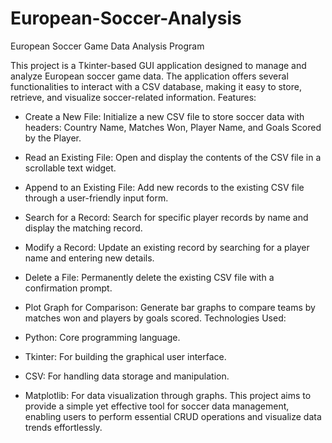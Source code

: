# European-Soccer-Analysis
European Soccer Game Data Analysis Program

This project is a Tkinter-based GUI application designed to manage and analyze European soccer game data. The application offers several functionalities to interact with a CSV database, making it easy to store, retrieve, and visualize soccer-related information.
Features:

* Create a New File: Initialize a new CSV file to store soccer data with headers: Country Name, Matches Won, Player Name, and Goals Scored by the Player.
* Read an Existing File: Open and display the contents of the CSV file in a scrollable text widget.
* Append to an Existing File: Add new records to the existing CSV file through a user-friendly input form.
* Search for a Record: Search for specific player records by name and display the matching record.
* Modify a Record: Update an existing record by searching for a player name and entering new details.
* Delete a File: Permanently delete the existing CSV file with a confirmation prompt.
* Plot Graph for Comparison: Generate bar graphs to compare teams by matches won and players by goals scored.
Technologies Used:

* Python: Core programming language.
* Tkinter: For building the graphical user interface.
* CSV: For handling data storage and manipulation.
* Matplotlib: For data visualization through graphs.
This project aims to provide a simple yet effective tool for soccer data management, enabling users to perform essential CRUD operations and visualize data trends effortlessly.
